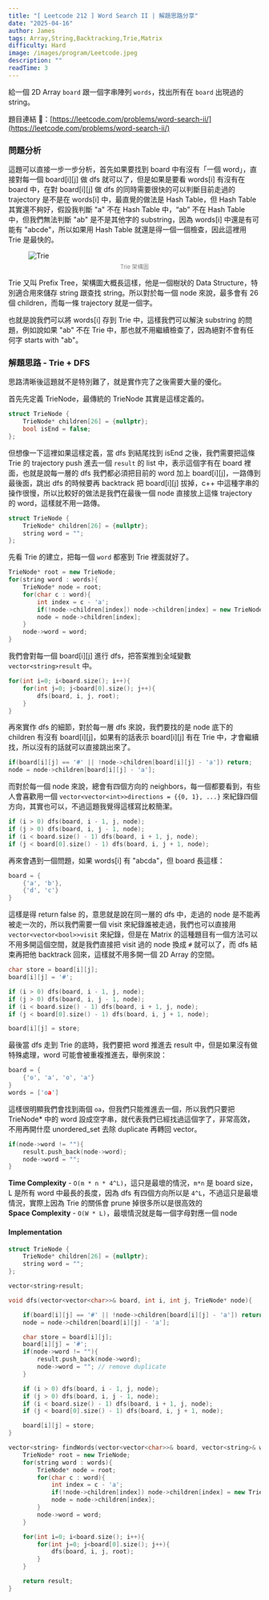 ```yaml
---
title: "[ Leetcode 212 ] Word Search II | 解題思路分享"
date: "2025-04-16"
author: James
tags: Array,String,Backtracking,Trie,Matrix
difficulty: Hard
image: /images/program/Leetcode.jpeg
description: ""
readTime: 3
---
```


給一個 2D Array `board` 跟一個字串陣列 `words`，找出所有在 `board` 出現過的 string。

題目連結 🔗：[https://leetcode.com/problems/word-search-ii/](https://leetcode.com/problems/word-search-ii/)

### **問題分析**

這題可以直接一步一步分析，首先如果要找到 board 中有沒有「一個 word」，直接對每一個 board[i][j] 做 dfs 就可以了，但是如果是要看 words[i] 有沒有在 board 中，在對 board[i][j] 做 dfs 的同時需要很快的可以判斷目前走過的 trajectory 是不是在 words[i] 中，最直覺的做法是 Hash Table，但 Hash Table 其實還不夠好，假設我判斷 "a" 不在 Hash Table 中，“ab” 不在 Hash Table 中，但我們無法判斷 "ab" 是不是其他字的 substring，因為 words[i] 中還是有可能有 "abcde"，所以如果用 Hash Table 就還是得一個一個檢查，因此這裡用 Trie 是最快的。

<figure>
  <img src="/images/leetcode/leetcode-208/trie.png" alt="Trie" />
  <figcaption style="font-size: 0.8em; text-align: center; color: gray; margin-top: 5px; margin-bottom: 10px;">
    Trie 架構圖
  </figcaption>
</figure>

Trie 又叫 Prefix Tree，架構圖大概長這樣，他是一個樹狀的 Data Structure，特別適合用來儲存 string 跟查找 string。所以對於每一個 node 來說，最多會有 26 個 children，而每一條 trajectory 就是一個字。

也就是說我們可以將 words[i] 存到 Trie 中，這樣我們可以解決 substring 的問題，例如說如果 "ab" 不在 Trie 中，那也就不用繼續檢查了，因為絕對不會有任何字 starts with "ab"。

### **解題思路 - Trie + DFS**

思路清晰後這題就不是特別難了，就是實作完了之後需要大量的優化。

首先先定義 TrieNode，最傳統的 TrieNode 其實是這樣定義的。

```cpp
struct TrieNode {
    TrieNode* children[26] = {nullptr};
    bool isEnd = false;
};
```

但想像一下這裡如果這樣定義，當 dfs 到結尾找到 isEnd 之後，我們需要把這條 Trie 的 trajectory push 進去一個 `result` 的 list 中，表示這個字有在 board 裡面，也就是說每一層的 dfs 我們都必須把目前的 word 加上 board[i][j]，一路傳到最後面，跳出 dfs 的時候要再 backtrack 把 board[i][j] 拔掉，c++ 中這種字串的操作很慢，所以比較好的做法是我們在最後一個 node 直接放上這條 trajectory 的 word，這樣就不用一路傳。

```cpp
struct TrieNode {
    TrieNode* children[26] = {nullptr};
    string word = "";
};
```

先看 Trie 的建立，把每一個 `word` 都塞到 Trie 裡面就好了。

```cpp
TrieNode* root = new TrieNode;
for(string word : words){
    TrieNode* node = root;
    for(char c : word){
        int index = c - 'a';
        if(!node->children[index]) node->children[index] = new TrieNode;
        node = node->children[index];
    }
    node->word = word;
}
```

我們會對每一個 board[i][j] 進行 dfs，把答案推到全域變數 `vector<string>result` 中。

```cpp
for(int i=0; i<board.size(); i++){
    for(int j=0; j<board[0].size(); j++){
        dfs(board, i, j, root);
    }
}
```

再來實作 dfs 的細節，對於每一層 dfs 來說，我們要找的是 node 底下的 children 有沒有 board[i][j]，如果有的話表示 board[i][j] 有在 Trie 中，才會繼續找，所以沒有的話就可以直接跳出來了。

```cpp
if(board[i][j] == '#' || !node->children[board[i][j] - 'a']) return;
node = node->children[board[i][j] - 'a'];
```

而對於每一個 node 來說，總會有四個方向的 neighbors，每一個都要看到，有些人會喜歡用一個 `vector<vector<int>>directions = {{0, 1}, ...}` 來紀錄四個方向，其實也可以，不過這題我覺得這樣寫比較簡潔。

```cpp
if (i > 0) dfs(board, i - 1, j, node);
if (j > 0) dfs(board, i, j - 1, node);
if (i < board.size() - 1) dfs(board, i + 1, j, node);
if (j < board[0].size() - 1) dfs(board, i, j + 1, node);
```

再來會遇到一個問題，如果 words[i] 有 "abcda"，但 board 長這樣：

```cpp
board = {
    {'a', 'b'},
    {'d', 'c'}
}
```

這樣是得 return false 的，意思就是說在同一層的 dfs 中，走過的 node 是不能再被走一次的，所以我們需要一個 visit 來紀錄誰被走過，我們也可以直接用 `vector<vector<bool>>visit` 來紀錄，但是在 Matrix 的這種題目有一個方法可以不用多開這個空間，就是我們直接把 visit 過的 node 換成 `#` 就可以了，而 dfs 結束再把他 backtrack 回來，這樣就不用多開一個 2D Array 的空間。

```cpp
char store = board[i][j];
board[i][j] = '#';

if (i > 0) dfs(board, i - 1, j, node);
if (j > 0) dfs(board, i, j - 1, node);
if (i < board.size() - 1) dfs(board, i + 1, j, node);
if (j < board[0].size() - 1) dfs(board, i, j + 1, node);

board[i][j] = store;
```

最後當 dfs 走到 Trie 的底時，我們要把 word 推進去 result 中，但是如果沒有做特殊處理，word 可能會被重複推進去，舉例來說：

```cpp
board = {
    {'o', 'a', 'o', 'a'}
}
words = ['oa']
```

這樣很明顯我們會找到兩個 `oa`，但我們只能推進去一個，所以我們只要把 TrieNode* 中的 word 設成空字串，就代表我們已經找過這個字了，非常高效，不用再開什麼 unordered_set 去除 duplicate 再轉回 vector。

```cpp
if(node->word != ""){
    result.push_back(node->word);
    node->word = "";
}
```

**Time Complexity** - `O(m * n * 4^L)`，這只是最壞的情況，`m*n` 是 board size，L 是所有 word 中最長的長度，因為 dfs 有四個方向所以是 `4^L`，不過這只是最壞情況，實際上因為 Trie 的關係會 prune 掉很多所以是很高效的<br>
**Space Complexity** - `O(W * L)`，最壞情況就是每一個字母對應一個 node

#### **Implementation**

```cpp
struct TrieNode {
    TrieNode* children[26] = {nullptr};
    string word = "";
};

vector<string>result;

void dfs(vector<vector<char>>& board, int i, int j, TrieNode* node){ 

    if(board[i][j] == '#' || !node->children[board[i][j] - 'a']) return;
    node = node->children[board[i][j] - 'a'];

    char store = board[i][j];
    board[i][j] = '#';
    if(node->word != ""){
        result.push_back(node->word);
        node->word = ""; // remove duplicate
    }

    if (i > 0) dfs(board, i - 1, j, node);
    if (j > 0) dfs(board, i, j - 1, node);
    if (i < board.size() - 1) dfs(board, i + 1, j, node);
    if (j < board[0].size() - 1) dfs(board, i, j + 1, node);

    board[i][j] = store;
}

vector<string> findWords(vector<vector<char>>& board, vector<string>& words) {
    TrieNode* root = new TrieNode;
    for(string word : words){
        TrieNode* node = root;
        for(char c : word){
            int index = c - 'a';
            if(!node->children[index]) node->children[index] = new TrieNode;
            node = node->children[index];
        }
        node->word = word;
    }

    for(int i=0; i<board.size(); i++){
        for(int j=0; j<board[0].size(); j++){
            dfs(board, i, j, root);
        }
    }

    return result;
}
```
